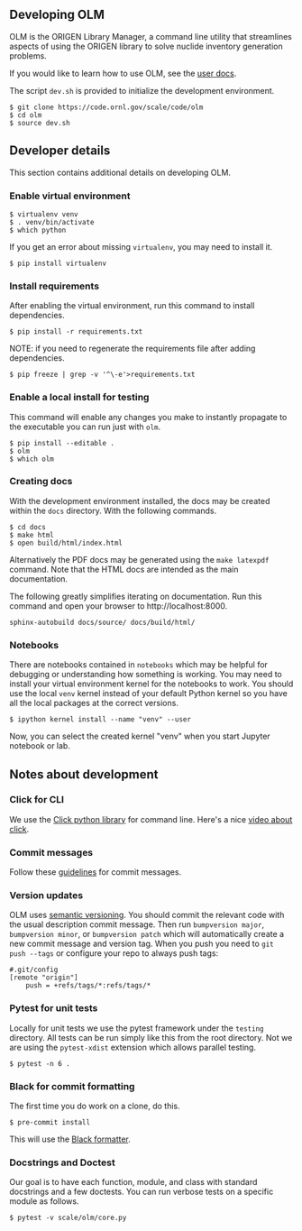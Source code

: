 ## Developing OLM

OLM is the ORIGEN Library Manager, a command line utility that streamlines
aspects of using the ORIGEN library to solve nuclide inventory generation problems.

If you would like to learn how to use OLM, see the [user docs](#user-home).

The script `dev.sh` is provided to initialize the development environment.

```console
$ git clone https://code.ornl.gov/scale/code/olm
$ cd olm
$ source dev.sh
```

## Developer details

This section contains additional details on developing OLM.

### Enable virtual environment

```console
$ virtualenv venv
$ . venv/bin/activate
$ which python
```

If you get an error about missing `virtualenv`, you may need to install it.

```console
$ pip install virtualenv
```

### Install requirements

After enabling the virtual environment, run this command to install dependencies.

```console
$ pip install -r requirements.txt
```

NOTE: if you need to regenerate the requirements file after adding dependencies.
```console
$ pip freeze | grep -v '^\-e'>requirements.txt
```

### Enable a local install for testing

This command will enable any changes you make to instantly propagate to the executable
you can run just with `olm`.

```console
$ pip install --editable .
$ olm
$ which olm
```

### Creating docs

With the development environment installed, the docs may be created within the
`docs` directory. With the following commands.

```console
$ cd docs
$ make html
$ open build/html/index.html
```

Alternatively the PDF docs may be generated using the `make latexpdf` command. Note
that the HTML docs are intended as the main documentation.

The following greatly simplifies iterating on documentation. Run this command
and open your browser to http://localhost:8000.

```console
sphinx-autobuild docs/source/ docs/build/html/
```



### Notebooks

There are notebooks contained in `notebooks` which may be helpful for debugging or
understanding how something is working. You may need to install your virtual environment
kernel for the notebooks to work. You should use the local `venv` kernel instead of
your default Python kernel so you have all the local packages at the correct versions.

```console
$ ipython kernel install --name "venv" --user
```

Now, you can select the created kernel "venv" when you start Jupyter notebook or lab.

## Notes about development

### Click for CLI

We use the [Click python library](https://click.palletsprojects.com/en/8.1.x)
for command line. Here's a nice [video about click](https://www.youtube.com/watch?v=kNke39OZ2k0).

### Commit messages

Follow these [guidelines](https://cbea.ms/git-commit/) for commit messages.

### Version updates

OLM uses [semantic versioning](https://semver.org/). You should commit the 
relevant code with the usual description commit message. Then run 
`bumpversion major`, `bumpversion minor`, or `bumpversion patch` which will
automatically create a new commit message and version tag. When you push you 
need to `git push --tags` or configure your repo to always push tags:

```
#.git/config
[remote "origin"]
    push = +refs/tags/*:refs/tags/*
```

### Pytest for unit tests

Locally for unit tests we use the pytest framework under the `testing` directory.
All tests can be run simply like this from the root directory. Not we are using the
`pytest-xdist` extension which allows parallel testing.

```console
$ pytest -n 6 .
```

### Black for commit formatting

The first time you do work on a clone, do this.

```console
$ pre-commit install
```

This will use the [Black formatter](https://medium.com/gousto-engineering-techbrunch/automate-python-code-formatting-with-black-and-pre-commit-ebc69dcc5e03).


### Docstrings and Doctest

Our goal is to have each function, module, and class with standard docstrings and
a few doctests. You can run verbose tests on a specific module as follows.

```console
$ pytest -v scale/olm/core.py
```
